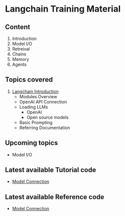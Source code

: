 # Langchain Training Material

## Content
1. Introduction
2. Model I/O
3. Retreival
4. Chains
5. Memory
6. Agents

## Topics covered

1. [Langchain Introduction](https://saisrinivas-samoju.github.io/langchain_training/introduction/)
    * Modules Overview
    * OpenAI API Connection
    * Loading LLMs
        * OpenAI
        * Open source models
    * Basic Prompting
    * Referring Documentation

## Upcoming topics

* Model I/O

## Latest available Tutorial code

* [Model Connection](https://github.com/saisrinivas-samoju/langchain_training/blob/main/tutorials/model_connection.ipynb)

## Latest available Reference code

* [Model Connection](https://github.com/saisrinivas-samoju/langchain_training/blob/main/notebooks/model_connection.ipynb)